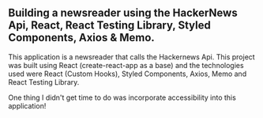 ## Building a newsreader using the HackerNews Api, React, React Testing Library, Styled Components, Axios & Memo.

This application is a newsreader that calls the Hackernews Api. This project was built using React (create-react-app as a base) and the technologies used were React (Custom Hooks), Styled Components, Axios, Memo and React Testing Library.

One thing I didn't get time to do was incorporate accessibility into this application!
